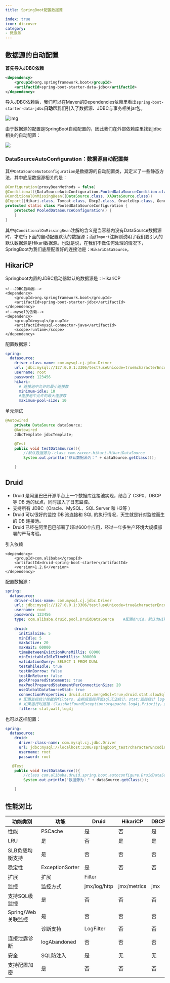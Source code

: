 ```yaml
---
title: SpringBoot配置数据源

index: true
icon: discover
category:
- 微服务
---
```


## 数据源的自动配置

**首先导入JDBC依赖**

```xml
<dependency>
    <groupId>org.springframework.boot</groupId>
    <artifactId>spring-boot-starter-data-jdbc</artifactId>
</dependency>
```

导入JDBC依赖后，我们可以在Maven的Dependencies依赖里看出`spring-boot-starter-data-jdbc`**自动**帮我们引入了数据源、JDBC与事务相关jar包。

![img](https:////upload-images.jianshu.io/upload_images/26617919-bb9115200048f5d3?imageMogr2/auto-orient/strip|imageView2/2/w/1125/format/webp)



由于数据源的配置是SpringBoot自动配置的，因此我们在外部依赖库里找到jdbc相关的自动配置：

![](https://upload-images.jianshu.io/upload_images/26617919-97d74e53df909c72?imageMogr2/auto-orient/strip|imageView2/2/format/webp)



### DataSourceAutoConfiguration：数据源自动配置类

其中`DataSourceAutoConfiguration`是数据源的自动配置类，其定义了一些静态方法，其中底层数据源相关的是：

```java
@Configuration(proxyBeanMethods = false)
@Conditional({DataSourceAutoConfiguration.PooledDataSourceCondition.class})
@ConditionalOnMissingBean({DataSource.class, XADataSource.class})
@Import({Hikari.class, Tomcat.class, Dbcp2.class, OracleUcp.class, Generic.class, DataSourceJmxConfiguration.class})
protected static class PooledDataSourceConfiguration {
    protected PooledDataSourceConfiguration() {
    }
}
```

其中`@ConditionalOnMissingBean`注解的含义是当容器内没有DataSource数据源时，才进行下面的自动配置默认的数据源；而`@Import`注解则说明了我们要引入的默认数据源是Hikari数据源。也就是说，在我们不做任何处理的情况下，SpringBoot为我们底层配置好的连接池是：`HikariDataSource`。

## HikariCP

Springboot内置的JDBC启动器默认的数据源是：HikariCP

```
<!--JDBC启动器-->
<dependency>
    <groupId>org.springframework.boot</groupId>
    <artifactId>spring-boot-starter-jdbc</artifactId>
</dependency>
<!--mysql的依赖-->
<dependency>
    <groupId>mysql</groupId>
    <artifactId>mysql-connector-java</artifactId>
    <scope>runtime</scope>
</dependency>
```

配置数据源：

```yaml
spring:
  datasource:
    driver-class-name: com.mysql.cj.jdbc.Driver
    url: jdbc:mysql://127.0.0.1:3306/test?useUnicode=true&characterEncoding=utf8&useCursorFetch=true
    username: root
    password: 123456
    hikari:
      # 连接池中允许的最小连接数
      minimum-idle: 10
      #连接池中允许的最大连接数
      maximum-pool-size: 10
```

单元测试

```java
@Autowired
    private DataSource dataSource;
    @Autowired
    JdbcTemplate jdbcTemplate;

    @Test
    public void testDataSource(){
        //默认数据源为：class com.zaxxer.hikari.HikariDataSource
        System.out.println("默认数据源为：" + dataSource.getClass());

    }
```

## Druid

- Druid 是阿里巴巴开源平台上一个数据库连接池实现，结合了 C3P0、DBCP 等 DB 池的优点，同时加入了日志监控。
- 支持所有 JDBC（Oracle、MySQL、SQL Server 和 H2等 ）
- Druid 可以很好的监控 DB 池连接和 SQL 的执行情况，天生就是针对监控而生的 DB 连接池。
- Druid 已经在阿里巴巴部署了超过600个应用，经过一年多生产环境大规模部署的严苛考验。

引入依赖

```
<dependency>
    <groupId>com.alibaba</groupId>
    <artifactId>druid-spring-boot-starter</artifactId>
    <version>1.2.6</version>
</dependency>
```

配置数据源：

```yml
spring:
  datasource:
    driver-class-name: com.mysql.cj.jdbc.Driver
    url: jdbc:mysql://127.0.0.1:3306/test?useUnicode=true&characterEncoding=utf8&useCursorFetch=true
    username: root
    password: 123456
    type: com.alibaba.druid.pool.DruidDataSource    #配置druid，默认为HikariCP
    
    druid:
      initialSize: 5
      minIdle: 5
      maxActive: 20
      maxWait: 60000
      timeBetweenEvictionRunsMillis: 60000
      minEvictableIdleTimeMillis: 300000
      validationQuery: SELECT 1 FROM DUAL
      testWhileIdle: true
      testOnBorrow: false
      testOnReturn: false
      poolPreparedStatements: true
      maxPoolPreparedStatementPerConnectionSize: 20
      useGlobalDataSourceStat: true
      connectionProperties: druid.stat.mergeSql=true;druid.stat.slowSqlMillis=500
      # 配置监控统计拦截的filters，去掉后监控界面sql无法统计。stat:监控统计 log4:日志记录 wall:防御sql注入
      # 如果运行时报错：ClassNotFoundException:orgapache.log4j.Priority，则导入log4j依赖即可
      filters: stat,wall,log4j

```

也可以这样配置：

```yml
spring:
  datasource:
    druid:
      driver-class-name: com.mysql.cj.jdbc.Driver
      url: jdbc:mysql://localhost:3306/springboot_test?characterEncoding=utf8&serverTimezone=UTC
      username: root
      password: root
```



```java
   @Test
    public void testDataSource(){
        //class com.alibaba.druid.spring.boot.autoconfigure.DruidDataSourceWrapper
        System.out.println("数据源为：" + dataSource.getClass());

    }
```

## 性能对比

| 功能类别           | 功能            | Druid        | HikariCP    | DBCP | Tomcat-jdbc     | C3P0 |
| ------------------ | --------------- | ------------ | ----------- | ---- | --------------- | ---- |
| 性能               | PSCache         | 是           | 否          | 是   | 是              | 是   |
| LRU                | 是              | 否           | 是          | 是   | 是              |      |
| SLB负载均衡支持    | 是              | 否           | 否          | 否   | 否              |      |
| 稳定性             | ExceptionSorter | 是           | 否          | 否   | 否              | 否   |
| 扩展               | 扩展            | Filter       |             |      | JdbcIntercepter |      |
| 监控               | 监控方式        | jmx/log/http | jmx/metrics | jmx  | jmx             | jmx  |
| 支持SQL级监控      | 是              | 否           | 否          | 否   | 否              |      |
| Spring/Web关联监控 | 是              | 否           | 否          | 否   | 否              |      |
|                    | 诊断支持        | LogFilter    | 否          | 否   | 否              | 否   |
| 连接泄露诊断       | logAbandoned    | 否           | 否          | 否   | 否              |      |
| 安全               | SQL防注入       | 是           | 无          | 无   | 无              | 无   |
| 支持配置加密       | 是              | 否           | 否          | 否   | 否              | 否   |

